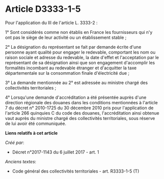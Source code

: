 # Article D3333-1-5

Pour l'application du III de l'article L. 3333-2 : 

1° Sont considérés comme non établis en France les fournisseurs qui n'y ont pas le siège de leur activité ou un établissement
stable ; 

2° La désignation du représentant se fait par demande écrite d'une personne ayant qualité pour engager le redevable,
comportant les nom ou raison sociale et adresse du redevable, la date d'effet et l'acceptation par le représentant de sa
désignation ainsi que son engagement d'accomplir les formalités incombant au redevable étranger et d'acquitter la taxe
départementale sur la consommation finale d'électricité due ; 

3° La demande mentionnée au 2° est adressée au ministre chargé des collectivités territoriales ; 

4° Lorsqu'une demande d'accréditation a été présentée auprès d'une direction régionale des douanes dans les conditions
mentionnées à l'article 7 du décret n° 2010-1725 du 30 décembre 2010 pris pour l'application de l'article 266 quinquies C du
code des douanes, l'accréditation ainsi obtenue vaut auprès du ministre chargé des collectivités territoriales, sous réserve
de lui avoir été communiquée.

**Liens relatifs à cet article**

_Créé par_:

  - Décret n°2017-1143 du 6 juillet 2017 - art. 1

_Anciens textes_:

  - Code général des collectivités territoriales - art. R3333-1-5 (T)
